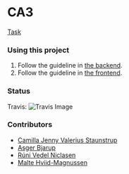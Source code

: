 # CA3

[Task](https://docs.google.com/document/d/1C6tAOaZ75OTHKTf17uUF0PAysJ409KXBNnTME7f966M/edit#)

### Using this project
1. Follow the guideline in [the backend](/src).
2. Follow the guideline in [the frontend](/frontend).

### Status

Travis: ![Travis Image](https://travis-ci.org/MalteMagnussen/CA3.svg?branch=master)

### Contributors
 * [Camilla Jenny Valerius Staunstrup](https://github.com/Castau)
 * [Asger Bjarup](https://github.com/HrBjarup)
 * [Rúni Vedel Niclasen](https://github.com/Runi-VN) 
 * [Malte Hviid-Magnussen](https://github.com/MalteMagnussen)
